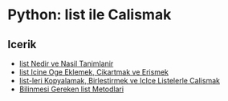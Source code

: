 # Python: list ile Calismak

## Icerik
- [list Nedir ve Nasil Tanimlanir](001-list-Nedir-ve-Nasil-Tanimlanir.py)
- [list Icine Oge Eklemek, Cikartmak ve Erismek](002-list-Icine-Oge-Eklemek-Cikartmak-Erismek.py)
- [list-leri Kopyalamak, Birlestirmek ve IcIce Listelerle Calismak](003-list-leri-Kopyalamak-Birlestirmek-ve-IcIce-Liste-Tanimlamak.py)
- [Bilinmesi Gereken list Metodlari](004-Bilinmesi-Gereken-list-Metodlari.py)
